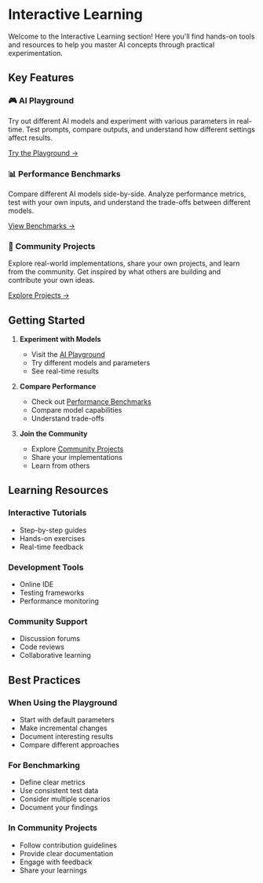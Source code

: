 # Interactive Learning

Welcome to the Interactive Learning section! Here you'll find hands-on tools and resources to help you master AI concepts through practical experimentation.

## Key Features

### 🎮 AI Playground
Try out different AI models and experiment with various parameters in real-time. Test prompts, compare outputs, and understand how different settings affect results.

[Try the Playground →](/blog/interactive-learning/playground)

### 📊 Performance Benchmarks
Compare different AI models side-by-side. Analyze performance metrics, test with your own inputs, and understand the trade-offs between different models.

[View Benchmarks →](/blog/interactive-learning/benchmarks)

### 🤝 Community Projects
Explore real-world implementations, share your own projects, and learn from the community. Get inspired by what others are building and contribute your own ideas.

[Explore Projects →](/blog/interactive-learning/projects)

## Getting Started

1. **Experiment with Models**
   - Visit the [AI Playground](/blog/interactive-learning/playground)
   - Try different models and parameters
   - See real-time results

2. **Compare Performance**
   - Check out [Performance Benchmarks](/blog/interactive-learning/benchmarks)
   - Compare model capabilities
   - Understand trade-offs

3. **Join the Community**
   - Explore [Community Projects](/blog/interactive-learning/projects)
   - Share your implementations
   - Learn from others

## Learning Resources

### Interactive Tutorials
- Step-by-step guides
- Hands-on exercises
- Real-time feedback

### Development Tools
- Online IDE
- Testing frameworks
- Performance monitoring

### Community Support
- Discussion forums
- Code reviews
- Collaborative learning

## Best Practices

### When Using the Playground
- Start with default parameters
- Make incremental changes
- Document interesting results
- Compare different approaches

### For Benchmarking
- Define clear metrics
- Use consistent test data
- Consider multiple scenarios
- Document your findings

### In Community Projects
- Follow contribution guidelines
- Provide clear documentation
- Engage with feedback
- Share your learnings